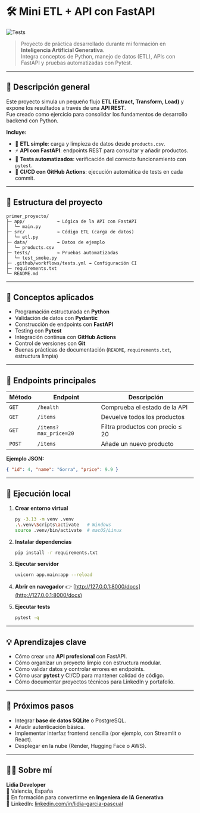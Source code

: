 # 🛠️ Mini ETL + API con FastAPI  
![Tests](https://github.com/lidiadeveloper/mini-etl-api/actions/workflows/tests.yml/badge.svg)

> Proyecto de práctica desarrollado durante mi formación en **Inteligencia Artificial Generativa**.  
> Integra conceptos de Python, manejo de datos (ETL), APIs con FastAPI y pruebas automatizadas con Pytest.

---

## 🚀 Descripción general

Este proyecto simula un pequeño flujo **ETL (Extract, Transform, Load)** y expone los resultados a través de una **API REST**.  
Fue creado como ejercicio para consolidar los fundamentos de desarrollo backend con Python.

**Incluye:**
- 🧩 **ETL simple**: carga y limpieza de datos desde `products.csv`.  
- ⚡ **API con FastAPI**: endpoints REST para consultar y añadir productos.  
- 🧪 **Tests automatizados**: verificación del correcto funcionamiento con `pytest`.  
- 🧰 **CI/CD con GitHub Actions**: ejecución automática de tests en cada commit.  

---

## 📂 Estructura del proyecto
```
primer_proyecto/
├─ app/            → Lógica de la API con FastAPI
│  └─ main.py
├─ src/            → Código ETL (carga de datos)
│  └─ etl.py
├─ data/           → Datos de ejemplo
│  └─ products.csv
├─ tests/          → Pruebas automatizadas
│  └─ test_smoke.py
├─ .github/workflows/tests.yml → Configuración CI
├─ requirements.txt
└─ README.md
```

---

## 🧠 Conceptos aplicados

- Programación estructurada en **Python**
- Validación de datos con **Pydantic**
- Construcción de endpoints con **FastAPI**
- Testing con **Pytest**
- Integración continua con **GitHub Actions**
- Control de versiones con **Git**
- Buenas prácticas de documentación (`README`, `requirements.txt`, estructura limpia)

---

## 🧩 Endpoints principales

| Método | Endpoint | Descripción |
|--------|-----------|--------------|
| `GET` | `/health` | Comprueba el estado de la API |
| `GET` | `/items` | Devuelve todos los productos |
| `GET` | `/items?max_price=20` | Filtra productos con precio ≤ 20 |
| `POST` | `/items` | Añade un nuevo producto |

**Ejemplo JSON:**
```json
{ "id": 4, "name": "Gorra", "price": 9.9 }
```

---

## 🧪 Ejecución local

1. **Crear entorno virtual**
   ```bash
   py -3.13 -m venv .venv
   .\.venv\Scripts\activate   # Windows
   source .venv/bin/activate  # macOS/Linux
   ```

2. **Instalar dependencias**
   ```bash
   pip install -r requirements.txt
   ```

3. **Ejecutar servidor**
   ```bash
   uvicorn app.main:app --reload
   ```

4. **Abrir en navegador**
   👉 [http://127.0.0.1:8000/docs](http://127.0.0.1:8000/docs)

5. **Ejecutar tests**
   ```bash
   pytest -q
   ```

---

## 💡 Aprendizajes clave

- Cómo crear una **API profesional** con FastAPI.  
- Cómo organizar un proyecto limpio con estructura modular.  
- Cómo validar datos y controlar errores en endpoints.  
- Cómo usar **pytest** y CI/CD para mantener calidad de código.  
- Cómo documentar proyectos técnicos para LinkedIn y portafolio.

---

## 🌱 Próximos pasos

- Integrar **base de datos SQLite** o PostgreSQL.  
- Añadir autenticación básica.  
- Implementar interfaz frontend sencilla (por ejemplo, con Streamlit o React).  
- Desplegar en la nube (Render, Hugging Face o AWS).  

---

## 👩‍💻 Sobre mí

**Lidia Developer**  
📍 Valencia, España  
🎯 En formación para convertirme en **Ingeniera de IA Generativa**  
💼 LinkedIn: [linkedin.com/in/lidia-garcia-pascual](https://www.linkedin.com/in/lidia-garcia-pascual/)




